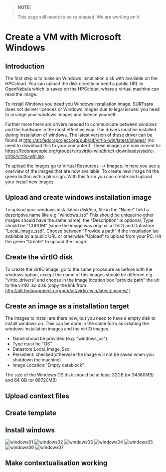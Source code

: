 >**NOTE:**
>
> This page still needs to be re-shaped. We are working on it.

# Create a VM with Microsoft Windows
## Introduction
The first step is to make an Windows installation disk with available on the HPCcloud. You can upload the disk directly or send a public URL to OpenNebula which is saved on the HPCcloud, where a virtual machine can read the image.

To install Windows you need you Windows installation image. SURFsara does not deliver licences or Windows
images due to legal issues: you need to arrange your windows images and licence yourself. 

Further more there are drivers needed to communicate between windows and the hardware in the most effective way. The drivers must be installed during installation of windows. The latest version of these driver can be found at http://alt.fedoraproject.org/pub/alt/virtio-win/latest/images/ (no
need to download this to your computer!). These images are now moved to: https://fedorapeople.org/groups/virt/virtio-win/direct-downloads/stable-virtio/virtio-win.iso

To upload the images go to Virtual Resources --> Images. In here you
see a overview of the images that are now available. To create new
image hit the green button with a plus sign. With this form you can
create and upload your install new images.


## Upload and create windows installation image

To upload your windows installation disk/iso, file in the "Name" field
a descriptive name like e.g "windows_iso" This should be unique(no
other images should have the same name), the "Description" is
optional, Type should be "CDROM" (since the image was original a DVD) and Datastore
"Local_image_ssd". Choose between "Provide a path" if the installation
iso available by a public URL or otherwise "Upload" to upload from
your PC. Hit the green "Create" to upload the image.

## Create the virtIO disk

To create the virtIO image, go to the same procedure as before with
the windows option, except the name of this images should be different
e.g. "virtio_drivers" and choose in the image location box "provide
path" the url to the virtIO iso disk (copy the link from http://alt.fedoraproject.org/pub/alt/virtio-win/latest/images/ )

## Create an image as a installation target

The images to install are there now, but you need to have a empty disk
to install windows on. This can be done in the same form as creating
the windows installation images and the virtIO images. 
* Name shoud be provided (e.g. "windows_os").  
* Type must be "OS". 
* Datastore:Local_Image_Ssd 
* Persistent: checked(otherwise the image will not be saved when you
shutdown the machine)
* Image Location:"Empty datablock"

The size of the Windows OS disk should be at least 32GB (or 34360MB)
and 64 GB (or 68720MB)




## Upload context files
## Create template
## Install windows

![windows01](https://doc.hpccloud.surfsara.nl/oortdoc/docs/raw/master/images/windows_install01.png)
![windows02](https://doc.hpccloud.surfsara.nl/oortdoc/docs/raw/master/images/windows_install02.png)
![windows03](https://doc.hpccloud.surfsara.nl/oortdoc/docs/raw/master/images/windows_install03.png)
![windows04](https://doc.hpccloud.surfsara.nl/oortdoc/docs/raw/master/images/windows_install04.png)
![windows05](https://doc.hpccloud.surfsara.nl/oortdoc/docs/raw/master/images/windows_install05.png)
![windows06](https://doc.hpccloud.surfsara.nl/oortdoc/docs/raw/master/images/windows_install06.png)
![windows07](https://doc.hpccloud.surfsara.nl/oortdoc/docs/raw/master/images/windows_install07.png)


## Make contextualisation working

